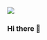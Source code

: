 [![](https://visitcount.itsvg.in/api?id=shiv-am-saxenaa&label=Profile%20Views&color=0&icon=2&pretty=false)](https://visitcount.itsvg.in)
### Hi there 👋


<!--
**shiv-am-saxena/shiv-am-saxena** is a ✨ _special_ ✨ repository because its `README.md` (this file) appears on your GitHub profile.

Here are some ideas to get you started:

- 🔭 I’m currently working on ...
- 🌱 I’m currently learning ...
- 👯 I’m looking to collaborate on ...
- 🤔 I’m looking for help with ...
- 💬 Ask me about ...
- 📫 How to reach me: ...
- 😄 Pronouns: ...
- ⚡ Fun fact: ...
-->
